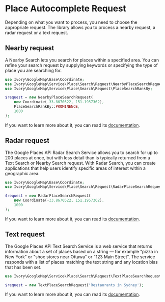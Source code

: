 # Place Autocomplete Request

Depending on what you want to process, you need to choose the appropriate request. The library allows you to process 
a nearby request, a radar request or a text request.

## Nearby request

A Nearby Search lets you search for places within a specified area. You can refine your search request by supplying 
keywords or specifying the type of place you are searching for.

``` php
use Ivory\GoogleMap\Base\Coordinate;
use Ivory\GoogleMap\Service\Place\Search\Request\NearbyPlaceSearchRequest;
use Ivory\GoogleMap\Service\Place\Search\Request\PlaceSearchRankBy;

$request = new NearbyPlaceSearchRequest(
    new Coordinate(-33.8670522, 151.1957362),
    PlaceSearchRankBy::PROMINENCE,
    1000
);
```

If you want to learn more about it, you can read its 
[documentation](/doc/service/place/search/place_search_nearby_request.md).

## Radar request

The Google Places API Radar Search Service allows you to search for up to 200 places at once, but with less detail 
than is typically returned from a Text Search or Nearby Search request. With Radar Search, you can create applications 
that help users identify specific areas of interest within a geographic area.

``` php
use Ivory\GoogleMap\Base\Coordinate;
use Ivory\GoogleMap\Service\Place\Search\Request\RadarPlaceSearchRequest;

$request = new RadarPlaceSearchRequest(
    new Coordinate(-33.8670522, 151.1957362),
    1000
);
```

If you want to learn more about it, you can read its 
[documentation](/doc/service/place/search/place_search_radar_request.md).

## Text request

The Google Places API Text Search Service is a web service that returns information about a set of places based on a 
string — for example "pizza in New York" or "shoe stores near Ottawa" or "123 Main Street". The service responds with a 
list of places matching the text string and any location bias that has been set.

``` php
use Ivory\GoogleMap\Service\Place\Search\Request\TextPlaceSearchRequest;

$request = new TextPlaceSearchRequest('Restaurants in Sydney');
```

If you want to learn more about it, you can read its 
[documentation](/doc/service/place/search/place_search_text_request.md).
